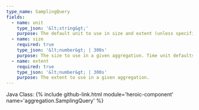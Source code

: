 ```yaml
---
type_name: SamplingQuery
fields:
  - name: unit
    type_json: '&lt;string&gt;'
    purpose: The default unit to use in size and extent (unless specified as shown below). E.g. `seconds`, `minutes`, `hours`.
  - name: size
    required: true
    type_json: '&lt;number&gt; | 300s' 
    purpose: The size to use in a given aggregation. Time unit defaults to seconds if not appended to the end or specified in unit. 
  - name: extent
    required: true
    type_json: '&lt;number&gt; | 300s'
    purpose: The extent to use in a given aggregation.
---
```

Java Class: {% include github-link.html module='heroic-component' name='aggregation.SamplingQuery' %}
